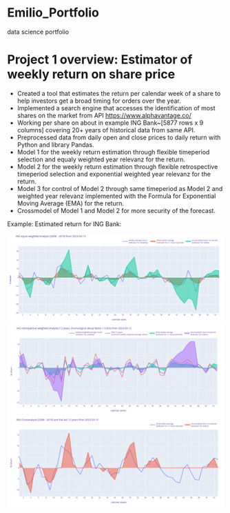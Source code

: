 # Emilio_Portfolio
data science portfolio
# Project 1 overview: Estimator of weekly return on share price
* Created a tool that estimates the return per calendar week of a share to help investors get a broad timing for orders over the year. 
* Implemented a search engine that accesses the identification of most shares on the market from API https://www.alphavantage.co/
* Working per share on about in example ING Bank~[5877 rows x 9 columns] covering 20+ years of historical data from same API.
* Preprocessed data from daily open and close prices to daily return with Python and library Pandas.
* Model 1 for the weekly return estimation through flexible timeperiod selection and equaly weighted year relevanz for the return.
* Model 2 for the weekly return estimation through flexible retrospective timeperiod selection and exponential weighted year relevanz for the return.
* Model 3 for control of Model 2 through same timeperiod as Model 2 and weighted year relevanz implemented with the Formula for Exponential Moving Average (EMA) for the return.
* Crossmodel of Model 1 and Model 2 for more security of the forecast.

Example: Estimated return for ING Bank:

![](https://github.com/crunchingdata/Emilio_Portfolio/blob/main/Images/ING_return_analysis_2008-2010.png)
![](https://github.com/crunchingdata/Emilio_Portfolio/blob/main/Images/ING_retrospective_return_analysis_12_Jahre.png)
![](https://github.com/crunchingdata/Emilio_Portfolio/blob/main/Images/ING_return_crossanalysis_2008-2010_12_years.png)
